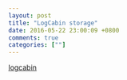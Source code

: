 ```yaml
---
layout: post
title: "LogCabin storage"
date: 2016-05-22 23:00:09 +0800
comments: true
categories: [""]
---
```


<!-- more -->

[logcabin]

[logcabin]:https://github.com/logcabin/logcabin